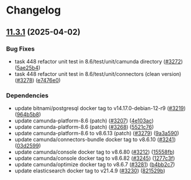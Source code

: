 # Changelog

## [11.3.1](https://github.com/camunda/camunda-platform-helm/compare/camunda-platform-8.6-11.3.0...camunda-platform-8.6-11.3.1) (2025-04-02)


### Bug Fixes

* task 448 refactor unit test in 8.6/test/unit/camunda directory ([#3272](https://github.com/camunda/camunda-platform-helm/issues/3272)) ([5ae25b4](https://github.com/camunda/camunda-platform-helm/commit/5ae25b41bbce07673c94b70c27e9f269dd83a7cc))
* task 448 refactor unit test in 8.6/test/unit/connectors (clean version) ([#3278](https://github.com/camunda/camunda-platform-helm/issues/3278)) ([e7476e0](https://github.com/camunda/camunda-platform-helm/commit/e7476e04c59b1e5efe8873023c08aaa9e15b7b6d))


### Dependencies

* update bitnami/postgresql docker tag to v14.17.0-debian-12-r9 ([#3219](https://github.com/camunda/camunda-platform-helm/issues/3219)) ([964b5b8](https://github.com/camunda/camunda-platform-helm/commit/964b5b8bc70e01774227aec021b9c48292d83388))
* update camunda-platform-8.6 (patch) ([#3207](https://github.com/camunda/camunda-platform-helm/issues/3207)) ([4e103ac](https://github.com/camunda/camunda-platform-helm/commit/4e103acc08e3088947de0da17854c6a4fec2a201))
* update camunda-platform-8.6 (patch) ([#3268](https://github.com/camunda/camunda-platform-helm/issues/3268)) ([5521c76](https://github.com/camunda/camunda-platform-helm/commit/5521c7653e7cc262025868ccc923cea1da665613))
* update camunda-platform-8.6 to v8.6.13 (patch) ([#3279](https://github.com/camunda/camunda-platform-helm/issues/3279)) ([9a3a590](https://github.com/camunda/camunda-platform-helm/commit/9a3a5908073725c8dc65d5382d688beaa19ebd4e))
* update camunda/connectors-bundle docker tag to v8.6.10 ([#3241](https://github.com/camunda/camunda-platform-helm/issues/3241)) ([03d2599](https://github.com/camunda/camunda-platform-helm/commit/03d259982d55595075afbf1964385718be9559ff))
* update camunda/console docker tag to v8.6.80 ([#3212](https://github.com/camunda/camunda-platform-helm/issues/3212)) ([15558fb](https://github.com/camunda/camunda-platform-helm/commit/15558fb018bb4a18b3f45e3e60b3b3421c5b3693))
* update camunda/console docker tag to v8.6.82 ([#3245](https://github.com/camunda/camunda-platform-helm/issues/3245)) ([1277c3f](https://github.com/camunda/camunda-platform-helm/commit/1277c3faf8dd78fb333451649ea96f8c9305a702))
* update camunda/optimize docker tag to v8.6.7 ([#3281](https://github.com/camunda/camunda-platform-helm/issues/3281)) ([b4bb2c7](https://github.com/camunda/camunda-platform-helm/commit/b4bb2c74a351a4e8f3e7c22bf43c59bb6f9d6751))
* update elasticsearch docker tag to v21.4.9 ([#3230](https://github.com/camunda/camunda-platform-helm/issues/3230)) ([821529b](https://github.com/camunda/camunda-platform-helm/commit/821529b5edde76b713baecbc3909c2407bd4a0ed))
